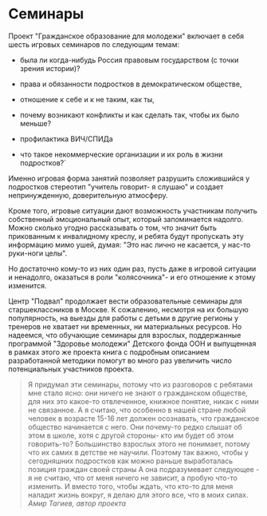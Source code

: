 # Семинары

Проект "Гражданское образование для молодежи" включает в себя шесть игровых семинаров по следующим темам:

- была ли когда-нибудь Россия правовым государством (с точки зрения истории)?

- права и обязанности подростков в демократическом обществе,
 
- отношение к себе и к не таким, как ты,

- почему возникают конфликты и как сделать так, чтобы их было меньше?

- профилактика ВИЧ/СПИДа

- что такое некоммерческие организации и их роль в жизни подростков?`


Именно игровая форма занятий позволяет разрушить сложившийся у подростков стереотип "учитель говорит- я слушаю" и создает непринужденную, доверительную атмосферу.

Кроме того, игровые ситуации дают возможность участникам получить собственный эмоциональный опыт, который запоминается надолго. <br>
Можно сколько угодно рассказывать о том, что значит быть прикованным к инвалидному креслу, и ребята будут пропускать эту информацию мимо ушей, думая: "Это нас лично не касается, у нас-то руки-ноги целы".

Но достаточно кому-то из них один раз, пусть даже в игровой ситуации и ненадолго, оказаться в роли "колясочника"- и его отношение к этому изменится.

Центр "Подвал" продолжает  вести  образовательные семинары для старшеклассников в Москве. К сожалению, несмотря на их большую популярность, на  выезды для работы с детьми в другие  регионы у тренеров не хватает ни временных, ни материальных ресурсов. Но надеемся, что обучающие семинары для взрослых, поддержанные программой "Здоровье молодежи" Детского фонда ООН и выпущенная в рамках этого же проекта книга с подробным описанием разработанной методики помогут  во много раз увеличить число потенциальных участников проекта.


>Я придумал эти семинары, потому что из разговоров с ребятами мне стало ясно: они ничего не знают о гражданском обществе, для них это какое-то отвлеченное, книжное понятие, никак с ними не связанное. А я считаю, что особенно в нашей стране  любой человек в возрасте 15-16 лет  должен  осознавать, что гражданское общество начинается с него. Они почему-то редко слышат об этом  в школе, хотя с другой стороны- кто им будет об этом говорить-то? Большинство взрослых этого не понимает, потому что их самих в детстве не научили. Поэтому  так важно, чтобы  у сегодняшних  подростков как можно раньше выработалась позиция граждан своей страны А она подразумевает следующее - я не считаю, что от меня ничего не зависит,  а пробую что-то изменить. И вместо того, чтобы ждать, что кто-то для меня наладит жизнь вокруг, я делаю для этого все, что  в моих силах. <cite>Амир Тагиев, автор проекта</cite>
